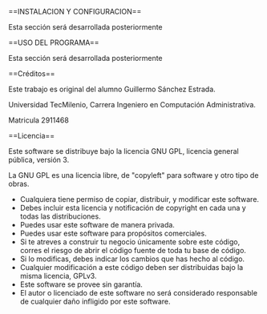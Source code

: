 ==INSTALACION Y CONFIGURACION==

Esta sección será desarrollada posteriormente

==USO DEL PROGRAMA==

Esta sección será desarrollada posteriormente

==Créditos==

Este trabajo es original del alumno Guillermo Sánchez Estrada.

Universidad TecMilenio, Carrera Ingeniero en Computación Administrativa.

Matricula 2911468

==Licencia==

Este software se distribuye bajo la licencia GNU GPL, licencia general pública, versión 3. 

La GNU GPL es una licencia libre, de "copyleft" para software y otro tipo de obras.
- Cualquiera tiene permiso de copiar, distribuir, y modificar este software.
- Debes incluir esta licencia y notificación de copyright en cada una y todas las distribuciones.
- Puedes usar este software de manera privada.
- Puedes usar este software para propósitos comerciales.
- Si te atreves a construir tu negocio únicamente sobre este código, corres el riesgo de abrir el código fuente de toda tu base de código.
- Si lo modificas, debes indicar los cambios que has hecho al código.
- Cualquier modificación a este código deben ser distribuidas bajo la misma licencia, GPLv3.
- Este software se provee sin garantía.
- El autor o licenciado de este software no será considerado responsable de cualquier daño infligido por este software.
